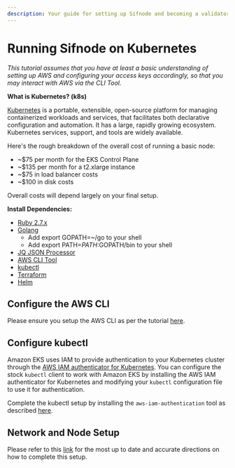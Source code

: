 ```yaml
---
description: Your guide for setting up Sifnode and becoming a validator on the K8s network
---
```


# Running Sifnode on Kubernetes

_This tutorial assumes that you have at least a basic understanding of setting up AWS and configuring your access keys accordingly, so that you may interact with AWS via the CLI Tool._

**What is Kubernetes? \(k8s\)**

[Kubernetes](https://kubernetes.io/) is a portable, extensible, open-source platform for managing containerized workloads and services, that facilitates both declarative configuration and automation. It has a large, rapidly growing ecosystem. Kubernetes services, support, and tools are widely available.

Here's the rough breakdown of the overall cost of running a basic node:

* ~$75 per month for the EKS Control Plane
* ~$135 per month for a t2.xlarge instance
* ~$75 in load balancer costs
* ~$100 in disk costs

Overall costs will depend largely on your final setup.

**Install Dependencies:**

* [Ruby 2.7.x](https://www.ruby-lang.org/en/documentation/installation)
* [Golang](https://golang.org/doc/install)
  * Add export GOPATH=~/go to your shell
  * Add export PATH=$PATH:$GOPATH/bin to your shell
* [JQ JSON Processor](https://stedolan.github.io/jq/)
* [AWS CLI Tool](https://aws.amazon.com/cli/)
* [kubectl](https://docs.aws.amazon.com/eks/latest/userguide/install-kubectl.html)
* [Terraform](https://learn.hashicorp.com/tutorials/terraform/install-cli)
* [Helm](https://helm.sh/docs/intro/install/)

## Configure the AWS CLI

Please ensure you setup the AWS CLI as per the tutorial [here](https://aws.amazon.com/cli/).

## Configure kubectl

Amazon EKS uses IAM to provide authentication to your Kubernetes cluster through the [AWS IAM authenticator for Kubernetes](https://github.com/kubernetes-sigs/aws-iam-authenticator). You can configure the stock `kubectl` client to work with Amazon EKS by installing the AWS IAM authenticator for Kubernetes and modifying your `kubectl` configuration file to use it for authentication.

Complete the kubectl setup by installing the `aws-iam-authentication` tool as described [here](https://docs.aws.amazon.com/eks/latest/userguide/install-aws-iam-authenticator.html).

## Network and Node Setup

Please refer to this [link](https://github.com/Sifchain/sifnode/tree/master/docs/chainOps/k8s) for the most up to date and accurate directions on how to complete this setup.

